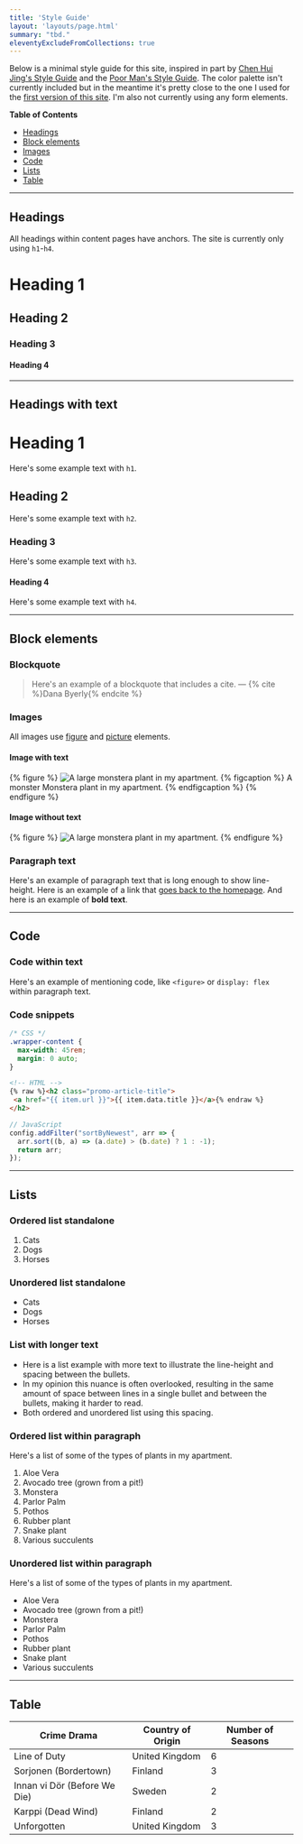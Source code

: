 ```yaml
---
title: 'Style Guide'
layout: 'layouts/page.html'
summary: "tbd."
eleventyExcludeFromCollections: true
---
```

Below is a minimal style guide for this site, inspired in part by [Chen Hui Jing's Style Guide](https://chenhuijing.com/styleguide/#%F0%9F%8F%80) and the [Poor Man's Style Guide](https://poormansstyleguide.com/). The color palette isn't currently included but in the meantime it's pretty close to the one I used for the [first version of this site](https://codepen.io/superterrific/pen/wvBwLKL). I'm also not currently using any form elements.

**Table of Contents**
* [Headings](#headings)
* [Block elements](#block-elements)
* [Images](#images)
* [Code](#code)
* [Lists](#lists)
* [Table](#table)


---

## Headings
All headings within content pages have anchors. The site is currently only using ```h1```-```h4```.
# Heading 1
## Heading 2
### Heading 3
#### Heading 4

---

## Headings with text

# Heading 1
Here's some example text with ```h1```.

## Heading 2
Here's some example text with ```h2```.

### Heading 3
Here's some example text with ```h3```.

#### Heading 4
Here's some example text with ```h4```.

---

## Block elements

### Blockquote
> Here's an example of a blockquote that includes a cite. — {% cite %}Dana Byerly{% endcite %}

### Images
All images use [figure](https://developer.mozilla.org/en-US/docs/Web/HTML/Element/figure) and [picture](https://developer.mozilla.org/en-US/docs/Web/HTML/Element/picture) elements.

#### Image with text
{% figure %}
<picture>
  <source srcset="/img/monstera.avif" type="image/avif">
  <source srcset="/img/monstera.webp" type="image/webp">
  <img src="/img/monstera.jpg" alt="A large monstera plant in my apartment." loading="lazy" />
</picture>
  {% figcaption %}
    A monster Monstera plant in my apartment.
  {% endfigcaption %}
{% endfigure %}

#### Image without text
{% figure %}
  <picture>
    <source srcset="/img/monstera.avif" type="image/avif">
    <source srcset="/img/monstera.webp" type="image/webp">
    <img src="/img/monstera.jpg" alt="A large monstera plant in my apartment." loading="lazy" />
  </picture>
{% endfigure %}

### Paragraph text
Here's an example of paragraph text that is long enough to show line-height. Here is an example of a link that [goes back to the homepage](/). And here is an example of **bold text**.


---

## Code

### Code within text
Here's an example of mentioning code, like ```<figure>``` or ```display: flex``` within paragraph text.

### Code snippets


```css
/* CSS */
.wrapper-content {
  max-width: 45rem;
  margin: 0 auto;
}
```

```html
<!-- HTML -->
{% raw %}<h2 class="promo-article-title">
 <a href="{{ item.url }}">{{ item.data.title }}</a>{% endraw %}
</h2>
```

``` js
// JavaScript
config.addFilter("sortByNewest", arr => {
  arr.sort((b, a) => (a.date) > (b.date) ? 1 : -1);
  return arr;
});
```

---

## Lists

### Ordered list standalone
1. Cats
2. Dogs
3. Horses

### Unordered list standalone
* Cats
* Dogs
* Horses

### List with longer text
* Here is a list example with more text to illustrate the line-height and spacing between the bullets.
* In my opinion this nuance is often overlooked, resulting in the same amount of space between lines in a single bullet and between the bullets, making it harder to read.
* Both ordered and unordered list using this spacing.

### Ordered list within paragraph
Here's a list of some of the types of plants in my apartment.

1. Aloe Vera
2. Avocado tree (grown from a pit!)
3. Monstera
4. Parlor Palm
5. Pothos
6. Rubber plant
7. Snake plant
8. Various succulents

### Unordered list within paragraph
Here's a list of some of the types of plants in my apartment.

* Aloe Vera
* Avocado tree (grown from a pit!)
* Monstera
* Parlor Palm
* Pothos
* Rubber plant
* Snake plant
* Various succulents


---

## Table

| Crime Drama | Country of Origin | Number of Seasons |
| -------------- | -------------- | -------------- |
| Line of Duty  | United Kingdom     | 6     |
| Sorjonen (Bordertown) | Finland     | 3     |
| Innan vi Dör (Before We Die)  | Sweden     | 2     |
| Karppi (Dead Wind)     | Finland     | 2     |
| Unforgotten   | United Kingdom     | 3     |
